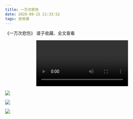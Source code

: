 ```yaml
---
title: 一万次悲伤
date: 2020-09-15 21:33:52
tags: 吉他谱
---
```


《一万次悲伤》
谱子收藏、全文查看<!--more-->

<video src="http://files.yournotes.cn/vedio/%E4%B8%80%E4%B8%87%E6%AC%A1%E6%82%B2%E4%BC%A4.mp4" controls="controls" autoplay="autoplay" style="max-width:100%;display:block;margin-left:auto;margin-right:auto;">您的浏览器不支持视频标签</video>

![](https://gitee.com/Jasper-zh/blogImage/raw/master/%E4%B8%80%E4%B8%87%E6%AC%A1%E6%82%B2%E4%BC%A4%EF%BC%88%E5%90%89%E4%BB%96%E8%B0%B1%EF%BC%89/%E4%B8%80%E4%B8%87%E6%AC%A1%E6%82%B2%E4%BC%A41.jpg)

![](https://gitee.com/Jasper-zh/blogImage/raw/master/%E4%B8%80%E4%B8%87%E6%AC%A1%E6%82%B2%E4%BC%A4%EF%BC%88%E5%90%89%E4%BB%96%E8%B0%B1%EF%BC%89/%E4%B8%80%E4%B8%87%E6%AC%A1%E6%82%B2%E4%BC%A42.jpg)

![](https://gitee.com/Jasper-zh/blogImage/raw/master/%E4%B8%80%E4%B8%87%E6%AC%A1%E6%82%B2%E4%BC%A4%EF%BC%88%E5%90%89%E4%BB%96%E8%B0%B1%EF%BC%89/%E4%B8%80%E4%B8%87%E6%AC%A1%E6%82%B2%E4%BC%A43.jpg)